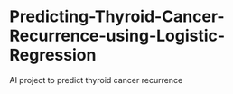 # Predicting-Thyroid-Cancer-Recurrence-using-Logistic-Regression
AI project to predict thyroid cancer recurrence
